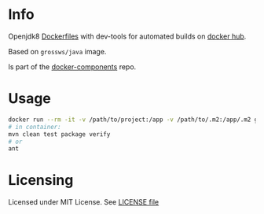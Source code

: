 # Info

Openjdk8 [Dockerfiles][df] with dev-tools for automated builds on [docker hub][dhub].

Based on `grossws/java` image.

Is part of the [docker-components][dcomp] repo.

# Usage

```bash
docker run --rm -it -v /path/to/project:/app -v /path/to/.m2:/app/.m2 grossws/java-dev
# in container:
mvn clean test package verify
# or
ant
```

[df]: http://docs.docker.com/reference/builder/ "Dockerfile reference"
[dhub]: https://hub.docker.com/u/grossws/
[dcomp]: https://github.com/grossws/docker-components


# Licensing

Licensed under MIT License. See [LICENSE file](LICENSE)
